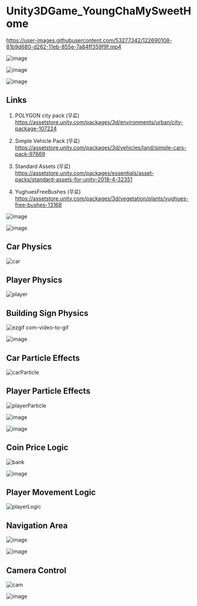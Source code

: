 # Unity3DGame_YoungChaMySweetHome

https://user-images.githubusercontent.com/53277342/122690108-81b9d680-d262-11eb-855e-7a84ff359f9f.mp4

![image](https://user-images.githubusercontent.com/53277342/123512150-dcb75780-d6c0-11eb-90e7-f35b0859fc8b.png)

![image](https://user-images.githubusercontent.com/53277342/123512650-8dbef180-d6c3-11eb-875c-6faa1c9fa5f2.png)

![image](https://user-images.githubusercontent.com/53277342/123513015-9ca6a380-d6c5-11eb-9215-576b49658be6.png)

## Links
1. POLYGON city pack (무료)  
https://assetstore.unity.com/packages/3d/environments/urban/city-package-107224

2. Simple Vehicle Pack (무료)  
https://assetstore.unity.com/packages/3d/vehicles/land/simple-cars-pack-97669  

3. Standard Assets (무료)  
https://assetstore.unity.com/packages/essentials/asset-packs/standard-assets-for-unity-2018-4-32351
 
4. YughuesFreeBushes (무료)  
https://assetstore.unity.com/packages/3d/vegetation/plants/yughues-free-bushes-13168  


![image](https://user-images.githubusercontent.com/53277342/123512198-096b6f00-d6c1-11eb-8547-0f27fd24e320.png)

![image](https://user-images.githubusercontent.com/53277342/123512206-14be9a80-d6c1-11eb-85a8-5ebf33cf77dc.png)

## Car Physics  
![car](https://user-images.githubusercontent.com/53277342/123512387-19d01980-d6c2-11eb-91ab-146f7fa94635.gif)

## Player Physics  
![player](https://user-images.githubusercontent.com/53277342/123512390-205e9100-d6c2-11eb-8e8c-74ad634582ce.gif)

## Building Sign Physics  
![ezgif com-video-to-gif](https://user-images.githubusercontent.com/53277342/123513409-0de75600-d6c8-11eb-9ca2-2ed4aa432e21.gif)

![image](https://user-images.githubusercontent.com/53277342/123512211-1f792f80-d6c1-11eb-8b11-8dae272fe914.png)

## Car Particle Effects  
![carParticle](https://user-images.githubusercontent.com/53277342/123512513-d4f8b280-d6c2-11eb-952b-2c8b3b6cb6ca.gif)

## Player Particle Effects  
![playerParticle](https://user-images.githubusercontent.com/53277342/123512514-d6c27600-d6c2-11eb-8358-ce8f11ff852d.gif)

![image](https://user-images.githubusercontent.com/53277342/123513264-2d31b380-d6c7-11eb-9990-619b2e85af4a.png)

![image](https://user-images.githubusercontent.com/53277342/123512223-3750b380-d6c1-11eb-9e9b-b590ba921769.png)

## Coin Price Logic  
![bank](https://user-images.githubusercontent.com/53277342/123512534-f194ea80-d6c2-11eb-8734-01c497f0fa5e.gif)

![image](https://user-images.githubusercontent.com/53277342/123512230-4172b200-d6c1-11eb-82f3-bcb8d9933d05.png)

## Player Movement Logic  
![playerLogic](https://user-images.githubusercontent.com/53277342/123512548-02456080-d6c3-11eb-9cb2-80f31cf74f01.gif)

## Navigation Area  
![image](https://user-images.githubusercontent.com/53277342/123512737-20f82700-d6c4-11eb-99bd-38d134142b52.png)

![image](https://user-images.githubusercontent.com/53277342/123513274-3de22980-d6c7-11eb-9d19-f1cbab7e85ac.png)

## Camera Control  
![cam](https://user-images.githubusercontent.com/53277342/123512563-17ba8a80-d6c3-11eb-8a9e-7f261afa6d6f.gif)

![image](https://user-images.githubusercontent.com/53277342/123513282-4d617280-d6c7-11eb-9bd9-6528a22ec0b4.png)
